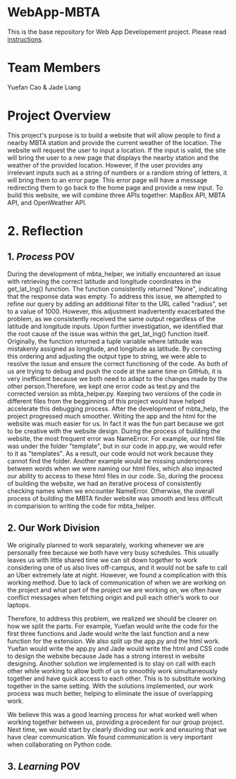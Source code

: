 # WebApp-MBTA
 This is the base repository for Web App Developement project. Please read [instructions](instructions.md). 

# Team Members
Yuefan Cao & Jade Liang

# Project Overview
This project's purpose is to build a website that will allow people to find a nearby MBTA station and provide the current weather of the location. The website will request the user to input a location. If the input is valid, the site will bring the user to a new page that displays the nearby station and the weather of the provided location. However, if the user provides any irrelevant inputs such as a string of numbers or a random string of letters, it will bring them to an error page. This error page will have a message redirecting them to go back to the home page and provide a new input. To build this website, we will combine three APIs together: MapBox API, MBTA API, and OpenWeather API. 

# 2. Reflection
 ## 1. *Process* POV
During the development of mbta_helper, we initially encountered an issue with retrieving the correct latitude and longitude coordinates in the get_lat_lng() function. The function consistently returned "None", indicating that the response data was empty. To address this issue, we attempted to refine our query by adding an additional filter to the URL called "radius", set to a value of 1000. However, this adjustment inadvertently exacerbated the problem, as we consistently received the same output regardless of the latitude and longitude inputs. Upon further investigation, we identified that the root cause of the issue was within the get_lat_lng() function itself. Originally, the function returned a tuple variable where latitude was mistakenly assigned as longitude, and longitude as latitude. By correcting this ordering and adjusting the output type to string, we were able to resolve the issue and ensure the correct functioning of the code. As both of us are trying to debug and push the code at the same time on GitHub, it is very inefficient because we both need to adapt to the changes made by the other person.Therefore, we kept one error code as test.py and the corrected version as mbta_helper.py. Keeping two versions of the code in different files from the begginning of this project would have helped accelerate this debugging process. 
After the development of mbta_help, the project progressed much smoother. Writing the app and the html for the website was much easier for us. In fact it was the fun part because we got to be creative with the website design. Duirng the process of building the website, the most frequent error was NameError. For example, our html file was under the folder "template", but in our code in app.py, we would refer to it as "templates". As a result, our code would not work because they cannot find the folder. Another example would be missing underscores between words when we were naming our html files, which also impacted our ability to access to these html files in our code. So, during the process of building the website, we had an iterative process of consistently checking names when we encounter NameError. Otherwise, the overall process of building the MBTA finder website was smooth and less difficult in comparision to writing the code for mbta_helper.
 ## 2. Our Work Division
We originally planned to work separately, working whenever we are personally free because we both have very busy schedules. This usually leaves us with little shared time we can sit down together to work considering one of us also lives off-campus, and it would not be safe to call an Uber extremely late at night. However, we found a complication with this working method. Due to lack of communication of when we are working on the project and what part of the project we are working on, we often have conflict messages when fetching origin and pull each other’s work to our laptops.  

Therefore, to address this problem, we realized we should be clearer on how we split the parts. For example, Yuefan would write the code for the first three functions and Jade would write the last function and a new function for the extension. We also split up the app.py and the html work. Yuefan would write the app.py and Jade would write the html and CSS code to design the website because Jade has a strong interest in website designing. Another solution we implemented is to stay on call with each other while working to allow both of us to smoothly work simultaneously together and have quick access to each other. This is to substitute working together in the same setting. With the solutions implemented, our work process was much better, helping to eliminate the issue of overlapping work.  

We believe this was a good learning process for what worked well when working together between us, providing a precedent for our group project. Next time, we would start by clearly dividing our work and ensuring that we have clear communication. We found communication is very important when collaborating on Python code. 
## 3. *Learning* POV
